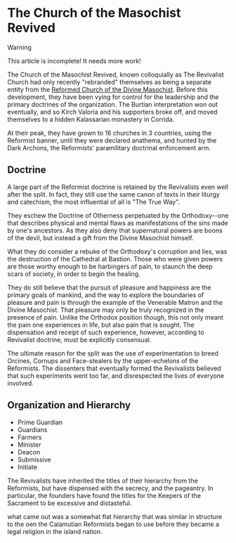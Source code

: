 # The Church of the Masochist Revived

> [!WARNING]
> This article is incomplete! It needs more work!


The Church of the Masochist Revived, known colloquially as The Revivalist Church
had only recently "rebranded" themselves as being a separate entity from the
[Reformed Church of the Divine Masochist](/religions/divine-masochist.md).
Before this development, they have been vying for control for the leadership and
the primary doctrines of the organization. The Burtian interpretation won out
eventually, and so Kirch Valoria and his supporters broke off, and moved
themselves to a hidden Kalassarian monastery in Corrida.

At their peak, they have grown to 16 churches in 3 countries, using the
Reformist banner, until they were declared anathema, and hunted by the Dark
Archons, the Reformists' paramilitary doctrinal enforcement arm.

## Doctrine

A large part of the Reformist doctrine is retained by the Revivalists even well
after the split. In fact, they still use the same canon of texts in their
liturgy and catechism, the most influential of all is "The True Way".

They eschew the Doctrine of Otherness perpetuated by the Orthodoxy--one that
describes physical and mental flaws as manifestations of the sins made by one's
ancestors. As they also deny that supernatural powers are boons of the devil,
but instead a gift from the Divine Masochist himself. 

What they do consider a rebuke of the Orthodoxy's corruption and lies, was the
destruction of the Cathedral at Bastion. Those who were given powers are
those worthy enough to be harbingers of pain, to staunch the deep scars of
society, in order to begin the healing.

They do still believe that the pursuit of pleasure and happiness are the primary
goals of mankind, and the way to explore the boundaries of pleasure and pain is
through the example of the Venerable Matron and the Divine Masochist. That
pleasure may only be truly recognized in the presence of pain. Unlike the
Orthodox position though, this not only meant the pain one experiences in life,
but also pain that is sought. The dispensation and receipt of such experience,
however, according to Revivalist doctrine, must be explicitly consensual.

The ultimate reason for the split was the use of experimentation to breed
Orcines, Cornups and Face-stealers by the upper-echelons of the Reformists. The
dissenters that eventually formed the Revivalists believed that such experiments
went too far, and disrespected the lives of everyone involved. 

## Organization and Hierarchy

 * Prime Guardian
 * Guardians
 * Farmers
 * Minister
 * Deacon
 * Submissive
 * Initiate

The Revivalists have inherited the titles of their hierarchy from the
Reformists, but have dispensed with the secrecy, and the pageantry. In
particular, the founders have found the titles for the Keepers of the Sacrament
to be excessive and distasteful.

what came out was a somewhat flat hierarchy that was similar in structure to the
oen the Calamutian Reformists began to use before they became a legal religion
in the island nation.
